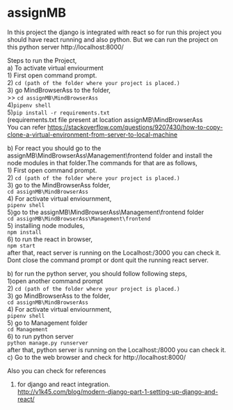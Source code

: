 # assignMB

In this project the django is integrated with react so for run this project you should have react running and also python. But we can run the project on this python server http://localhost:8000/   

Steps to run the Project,  
 a) To activate virtual enviourment  
    1) First open command prompt.  
    2) `cd (path of the folder where your project is placed.)`  
    3) go MindBrowserAss to the folder,  
           >> `cd assignMB\MindBrowserAss`  
    4)`pipenv shell`  
    5)`pip install -r requirements.txt`  
    (requirements.txt file present at location assignMB\MindBrowserAss  
You can refer https://stackoverflow.com/questions/9207430/how-to-copy-clone-a-virtual-environment-from-server-to-local-machine  

    
    
b) For react you should go to the assignMB\MindBrowserAss\Management\frontend folder and install the node modules in that folder.The           commands for that are as follows,  
            1) First open command prompt.  
           2) `cd (path of the folder where your project is placed.)`  
            3) go  to the MindBrowserAss folder,  
              `cd assignMB\MindBrowserAss`  
           4) For activate virtual enviournment,  
                `pipenv shell`  
            5)go to the assignMB\MindBrowserAss\Management\frontend folder  
                `cd assignMB\MindBrowserAss\Management\frontend`   
            5) installing node modules,  
                `npm install`  
            6)  to run the react in browser,  
               `npm start`  
            after that, react server is running on the Localhost:/3000 you can check it.  
            Dont close the command prompt or dont quit the running react server.  


b) for run the python server, you should follow following steps,  
    1)open another command prompt  
    2) `cd (path of the folder where your project is placed.)`  
    3) go MindBrowserAss to the folder,  
         `cd assignMB\MindBrowserAss`  
    4) For activate virtual enviournment,  
          `pipenv shell`  
     5) go to Management folder  
        `cd Management`  
     6) to run python server  
        `python manage.py runserver`  
      after that, python server is running on the Localhost:/8000 you can check it.  
c) Go to the web browser and check for http://localhost:8000/   
        
  Also you can check for references   
  1) for django and react integration.  
         http://v1k45.com/blog/modern-django-part-1-setting-up-django-and-react/  
         
 
     

      

